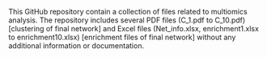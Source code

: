 This GitHub repository contain a collection of files related to multiomics analysis. 
The repository includes several PDF files 
(C_1.pdf to C_10.pdf) [clustering of final network]
and 
Excel files 
(Net_info.xlsx, enrichment1.xlsx to enrichment10.xlsx) [enrichment files of final network]
without any additional information or documentation.
